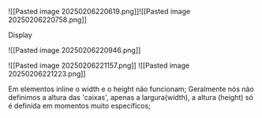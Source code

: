 
![[Pasted image 20250206220619.png]]![[Pasted image 20250206220758.png]]

Display

![[Pasted image 20250206220946.png]]

![[Pasted image 20250206221157.png]]
![[Pasted image 20250206221223.png]]

Em elementos inline o width e o height não funcionam;
Geralmente nós não definimos a altura das 'caixas', apenas a largura(width), a altura (height) só é definida em momentos muito específicos;
